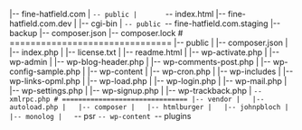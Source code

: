 
|-- fine-hatfield.com
|   `-- public
|       `-- index.html
|-- fine-hatfield.com.dev
|   |-- cgi-bin
|   `-- public
`-- fine-hatfield.com.staging
    |-- backup
    |-- composer.json
    |-- composer.lock
    # ===============================
    |-- public
    |   |-- composer.json
    |   |-- index.php
    |   |-- license.txt
    |   |-- readme.html
    |   |-- wp-activate.php
    |   |-- wp-admin
    |   |-- wp-blog-header.php
    |   |-- wp-comments-post.php
    |   |-- wp-config-sample.php
    |   |-- wp-content
    |   |-- wp-cron.php
    |   |-- wp-includes
    |   |-- wp-links-opml.php
    |   |-- wp-load.php
    |   |-- wp-login.php
    |   |-- wp-mail.php
    |   |-- wp-settings.php
    |   |-- wp-signup.php
    |   |-- wp-trackback.php
    |   `-- xmlrpc.php
    # ===============================
    |-- vendor
    |   |-- autoload.php
    |   |-- composer
    |   |-- htmlburger
    |   |-- johnpbloch
    |   |-- monolog
    |   `-- psr
    `-- wp-content
        `-- plugins

